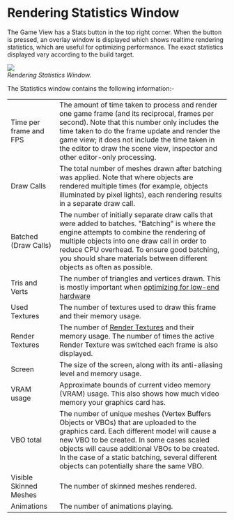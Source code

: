 Rendering Statistics Window
===========================


The <span class=menu>Game View</span> has a <span class=menu>Stats</span> button in the top right corner. When the button is pressed, an overlay window is displayed which shows realtime rendering statistics, which are useful for optimizing performance. The exact statistics displayed vary according to the build target.

![](http://docwiki.hq.unity3d.com/uploads/Main/GameViewStats.png)  
_Rendering Statistics Window._

The Statistics window contains the following information:-

|  |  |
|--|--|
|<span class=component>Time per frame and FPS</span> |The amount of time taken to process and render one game frame (and its reciprocal, frames per second). Note that this number only includes the time taken to do the frame update and render the game view; it does not include the time taken in the editor to draw the scene view, inspector and other editor-only processing. |
|<span class=component>Draw Calls</span> |The total number of meshes drawn after batching was applied. Note that where objects are rendered multiple times (for example, objects illuminated by pixel lights), each rendering results in a separate draw call.|
|<span class=component>Batched (Draw Calls)</span> |The number of initially separate draw calls that were added to batches. "Batching" is where the engine attempts to combine the rendering of multiple objects into one draw call in order to reduce CPU overhead. To ensure good batching, you should share materials between different objects as often as possible. |
|<span class=component>Tris</span> and <span class=component>Verts</span> |The number of triangles and vertices drawn. This is mostly important when [optimizing for low-end hardware](optimizeforintegratedcards.html) |
|<span class=component>Used Textures</span> |The number of textures used to draw this frame and their memory usage. |
|<span class=component>Render Textures</span> |The number of [Render Textures](class-rendertexture.html) and their memory usage. The number of times the active Render Texture was switched each frame is also displayed. |
|<span class=component>Screen</span> |The size of the screen, along with its anti-aliasing level and memory usage. |
|<span class=component>VRAM usage</span> |Approximate bounds of current video memory (VRAM) usage. This also shows how much video memory your graphics card has. |
|<span class=component>VBO total</span> |The number of unique meshes (Vertex Buffers Objects or VBOs) that are uploaded to the graphics card. Each different model will cause a new VBO to be created. In some cases scaled objects will cause additional VBOs to be created. In the case of a static batching, several different objects can potentially share the same VBO. |
|<span class=component>Visible Skinned Meshes</span> |The number of skinned meshes rendered. |
|<span class=component>Animations</span> |The number of animations playing. |

